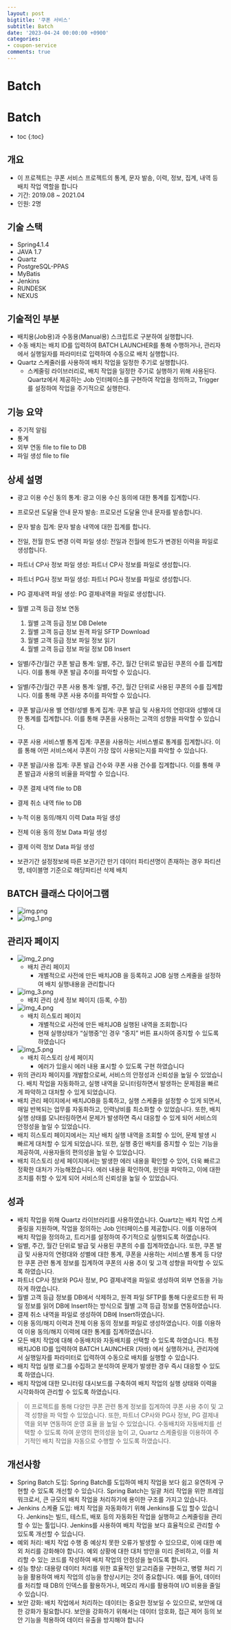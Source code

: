 ```yaml
---
layout: post
bigtitle: '쿠폰 서비스'
subtitle: Batch
date: '2023-04-24 00:00:00 +0900'
categories:
- coupon-service
comments: true
---
```


# Batch

# Batch
* toc
{:toc}

  
## 개요
+ 이 프로젝트는 쿠폰 서비스 프로젝트의  통계, 문자 발송, 이력, 정보, 집계, 내역 등 배치 작업 역할을 합니다     
+ 기간: 2019.08 ~ 2021.04
+ 인원: 2명

## 기술 스택
+ Spring4.1.4
+ JAVA 1.7
+ Quartz
+ PostgreSQL-PPAS
+ MyBatis
+ Jenkins
+ RUNDESK
+ NEXUS

## 기술적인 부분
+ 배치용(Job용)과 수동용(Manual용) 스크립트로 구분하여 실행합니다.
+ 수동 배치는 배치 ID를 입력하여 BATCH LAUNCHER를 통해 수행하거나, 관리자에서 실행일자를 파라미터로 입력하여 수동으로 배치 실행합니다.
+ Quartz 스케줄러를 사용하여 배치 작업을 일정한 주기로 실행합니다.
  + 스케줄링 라이브러리로, 배치 작업을 일정한 주기로 실행하기 위해 사용된다. Quartz에서 제공하는 Job 인터페이스를 구현하여 작업을 정의하고, Trigger를 설정하여 작업을 주기적으로 실행한다.

## 기능 요약
+ 주기적 알림
+ 통계
+ 외부 연동 file to file to DB
+ 파일 생성 file to file
 

## 상세 설명
+ 광고 이용 수신 동의 통계: 광고 이용 수신 동의에 대한 통계를 집계합니다.
+ 프로모션 도달율 안내 문자 발송: 프로모션 도달율 안내 문자를 발송합니다. 
+ 문자 발송 집계: 문자 발송 내역에 대한 집계를 합니다.
+ 전일, 전월 한도 변경 이력 파일 생성: 전일과 전월에 한도가 변경된 이력을 파일로 생성합니다.
+ 파트너 CP사 정보 파일 생성: 파트너 CP사 정보를 파일로 생성합니다.
+ 파트너 PG사 정보 파일 생성: 파트너 PG사 정보를 파일로 생성합니다.
+ PG 결제내역 파일 생성: PG 결제내역을 파일로 생성합니다.
+ 월별 고객 등급 정보 연동
  1. 월별 고객 등급 정보 DB Delete
  2. 월별 고객 등급 정보 원격 파일 SFTP Download
  3. 월별 고객 등급 정보 파일 정보 읽기
  4. 월별 고객 등급 정보 파일 정보 DB Insert
  
+ 일별/주간/월간 쿠폰 발급 통계: 일별, 주간, 월간 단위로 발급된 쿠폰의 수를 집계합니다. 이를 통해 쿠폰 발급 추이를 파악할 수 있습니다.
+ 일별/주간/월간 쿠폰 사용 통계: 일별, 주간, 월간 단위로 사용된 쿠폰의 수를 집계합니다. 이를 통해 쿠폰 사용 추이를 파악할 수 있습니다.
+ 쿠폰 발급/사용 별 연령/성별 통계 집계: 쿠폰 발급 및 사용자의 연령대와 성별에 대한 통계를 집계합니다. 이를 통해 쿠폰을 사용하는 고객의 성향을 파악할 수 있습니다.
+ 쿠폰 사용 서비스별 통계 집계: 쿠폰을 사용하는 서비스별로 통계를 집계합니다. 이를 통해 어떤 서비스에서 쿠폰이 가장 많이 사용되는지를 파악할 수 있습니다.
+ 쿠폰 발급/사용 집계: 쿠폰 발급 건수와 쿠폰 사용 건수를 집계합니다. 이를 통해 쿠폰 발급과 사용의 비율을 파악할 수 있습니다.
+ 쿠폰 결제 내역 file to DB
+ 결제 취소 내역 file to DB
+ 누적 이용 동의/해지 이력 Data 파일 생성
+ 전체 이용 동의 정보 Data 파일 생성
+ 결제 이력 정보 Data 파일 생성
+ 보관기간 설정정보에 따른 보관기간 만기 데이터 파티션명이 존재하는 경우 파티션명, 테이블명 기준으로 해당파티션 삭제 배치


## BATCH 클래스 다이어그램
+ ![img.png](../../../assets/img/coupon-service/Batch.png)
+ ![img_1.png](../../../assets/img/coupon-service/Batch_1.png)


## 관리자 페이지
+ ![img_2.png](../../../assets/img/coupon-service/Batch_2.png)
  + 배치 관리 페이지 
    + 개별적으로 사전에 만든 배치JOB 을 등록하고 JOB 실행 스케줄을 설정하여 배치 실행내용을 관리합니다
+ ![img_3.png](../../../assets/img/coupon-service/Batch_3.png)
  + 배치 관리 상세 정보 페이지 (등록, 수정) 
+ ![img_4.png](../../../assets/img/coupon-service/Batch_4.png)
  + 배치 히스토리 페이지 
    + 개별적으로 사전에 만든 배치JOB 실행된 내역을 조회합니다
    + 현재 실행상태가 “실행중”인 경우 “중지” 버튼 표시하여 중지할 수 있도록 하였습니다
+ ![img_5.png](../../../assets/img/coupon-service/Batch_5.png)
  + 배치 히스토리 상세 페이지 
    + 에러가 있을시 에러 내용 표시할 수 있도록 구현 하였습니다
+ 위의 관리자 페이지를 개발함으로써, 서비스의 안정성과 신뢰성을 높일 수 있었습니다. 배치 작업을 자동화하고, 실행 내역을 모니터링하면서 발생하는 문제점을 빠르게 파악하고 대처할 수 있게 되었습니다.
+ 배치 관리 페이지에서 배치JOB을 등록하고, 실행 스케줄을 설정할 수 있게 되면서, 매일 반복되는 업무를 자동화하고, 인력낭비를 최소화할 수 있었습니다. 또한, 배치 실행 상태를 모니터링하면서 문제가 발생하면 즉시 대응할 수 있게 되어 서비스의 안정성을 높일 수 있었습니다.
+ 배치 히스토리 페이지에서는 지난 배치 실행 내역을 조회할 수 있어, 문제 발생 시 빠르게 대처할 수 있게 되었습니다. 또한, 실행 중인 배치를 중지할 수 있는 기능을 제공하여, 사용자들의 편의성을 높일 수 있었습니다.
+ 배치 히스토리 상세 페이지에서는 발생한 에러 내용을 확인할 수 있어, 더욱 빠르고 정확한 대처가 가능해졌습니다. 에러 내용을 확인하여, 원인을 파악하고, 이에 대한 조치를 취할 수 있게 되어 서비스의 신뢰성을 높일 수 있었습니다.

## 성과
+ 배치 작업을 위해 Quartz 라이브러리를 사용하였습니다. Quartz는 배치 작업 스케줄링을 지원하며, 작업을 정의하는 Job 인터페이스를 제공합니다. 이를 이용하여 배치 작업을 정의하고, 트리거를 설정하여 주기적으로 실행되도록 하였습니다.
+ 일별, 주간, 월간 단위로 발급 및 사용된 쿠폰의 수를 집계하였습니다. 또한, 쿠폰 발급 및 사용자의 연령대와 성별에 대한 통계, 쿠폰을 사용하는 서비스별 통계 등 다양한 쿠폰 관련 통계 정보를 집계하여 쿠폰의 사용 추이 및 고객 성향을 파악할 수 있도록 하였습니다.
+ 파트너 CP사 정보와 PG사 정보, PG 결제내역을 파일로 생성하여 외부 연동을 가능하게 하였습니다.
+ 월별 고객 등급 정보를 DB에서 삭제하고, 원격 파일 SFTP를 통해 다운로드한 뒤 파일 정보를 읽어 DB에 Insert하는 방식으로 월별 고객 등급 정보를 연동하였습니다.
+ 결제 취소 내역을 파일로 생성하여 DB에 Insert하였습니다.
+ 이용 동의/해지 이력과 전체 이용 동의 정보를 파일로 생성하였습니다. 이를 이용하여 이용 동의/해지 이력에 대한 통계를 집계하였습니다.
+ 모든 배치 작업에 대해 수동배치와 자동배치를 선택할 수 있도록 하였습니다. 특정 배치JOB ID를 입력하여 BATCH LAUNCHER (자바) 에서 실행하거나, 관리자에서 실행일자를 파라미터로 입력하여 수동으로 배치를 실행할 수 있습니다.
+ 배치 작업 실행 로그를 수집하고 분석하여 문제가 발생한 경우 즉시 대응할 수 있도록 하였습니다.
+ 배치 작업에 대한 모니터링 대시보드를 구축하여 배치 작업의 실행 상태와 이력을 시각화하여 관리할 수 있도록 하였습니다.

> 이 프로젝트를 통해 다양한 쿠폰 관련 통계 정보를 집계하여 쿠폰 사용 추이 및 고객 성향을 파
> 악할 수 있었습니다. 또한, 파트너 CP사와 PG사 정보, PG 결제내역을 외부 연동하여 운영 효율
> 을 높일 수 있었습니다. 수동배치와 자동배치를 선택할 수 있도록 하여 운영의 편의성을 높이
> 고, Quartz 스케줄링을 이용하여 주기적인 배치 작업을 자동으로 수행할 수 있도록 하였습니다.

## 개선사항
+ Spring Batch 도입: Spring Batch를 도입하여 배치 작업을 보다 쉽고 유연하게 구현할 수 있도록 개선할 수 있습니다. Spring Batch는 일괄 처리 작업을 위한 프레임워크로서, 큰 규모의 배치 작업을 처리하기에 용이한 구조를 가지고 있습니다.
+ Jenkins 스케쥴 도입: 배치 작업을 자동화하기 위해 Jenkins를 도입 할수 있습니다. Jenkins는 빌드, 테스트, 배포 등의 자동화된 작업을 실행하고 스케줄링을 관리할 수 있는 툴입니다. Jenkins를 사용하여 배치 작업을 보다 효율적으로 관리할 수 있도록 개선할 수 있습니다.
+ 예외 처리: 배치 작업 수행 중 예상치 못한 오류가 발생할 수 있으므로, 이에 대한 예외 처리를 강화해야 합니다. 예외 상황에 대한 대처 방안을 미리 준비하고, 이를 처리할 수 있는 코드를 작성하여 배치 작업의 안정성을 높이도록 합니다.
+ 성능 향상: 대용량 데이터 처리를 위한 효율적인 알고리즘을 구현하고, 병렬 처리 기능을 활용하여 배치 작업의 성능을 향상시키는 것이 중요합니다. 예를 들어, 데이터를 처리할 때 DB의 인덱스를 활용하거나, 메모리 캐시를 활용하여 I/O 비용을 줄일 수 있습니다.
+ 보안 강화: 배치 작업에서 처리하는 데이터는 중요한 정보일 수 있으므로, 보안에 대한 강화가 필요합니다. 보안을 강화하기 위해서는 데이터 암호화, 접근 제어 등의 보안 기능을 적용하여 데이터 유출을 방지해야 합니다
